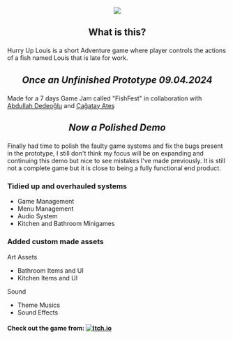 <p align="center">
  <img src="./Assets/Art Assets/Game Icon/Hurry_Up_Louis_Icon.png"/>
</p>

## <p align="center">What is this?</p>
Hurry Up Louis is a short Adventure game where player controls the actions of a fish named Louis that is late for work.

## <p align="center">*Once an Unfinished Prototype 09.04.2024*</p>
Made for a 7 days Game Jam called "FishFest" in collaboration with [Abdullah Dedeoğlu](https://github.com/abdullahdedeoglu) and [Çağatay Ateş](https://github.com/AgeOfTheHorseMoon)

## <p align="center">*Now a Polished Demo*</p>
Finally had time to polish the faulty game systems and fix the bugs present in the prototype, I still don't think my focus will be on expanding and continuing this demo but nice to see mistakes I've made previously.
It is still not a complete game but it is close to being a fully functional end product.

### Tidied up and overhauled systems
<ul>
 <li>Game Management</li>
 <li>Menu Management</li>
 <li>Audio System</li> 
 <li>Kitchen and Bathroom Minigames</li> 
</ul>

### Added custom made assets
Art Assets
<ul>
 <li>Bathroom Items and UI</li>
 <li>Kitchen Items and UI</li>
</ul>
Sound
<ul>
 <li>Theme Musics</li>
 <li>Sound Effects</li>
</ul>

#### Check out the game from: [![Itch.io](https://img.shields.io/badge/-Itch.io-000?&logo=itch.io)](https://mehmetberkayc.itch.io)
